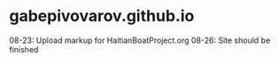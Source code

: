 # gabepivovarov.github.io
08-23: Upload markup for HaitianBoatProject.org
08-26: Site should be finished
